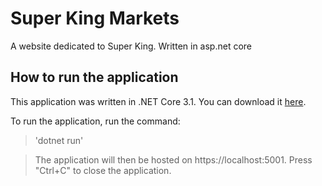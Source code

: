 # Super King Markets
A website dedicated to Super King. Written in asp.net core

## How to run the application
This application was written in .NET Core 3.1. You can download it [here](https://dotnet.microsoft.com/download/dotnet-core/3.1).

To run the application, run the command:
> 'dotnet run' 

> The application will then be hosted on https://localhost:5001. Press "Ctrl+C" to close the application.